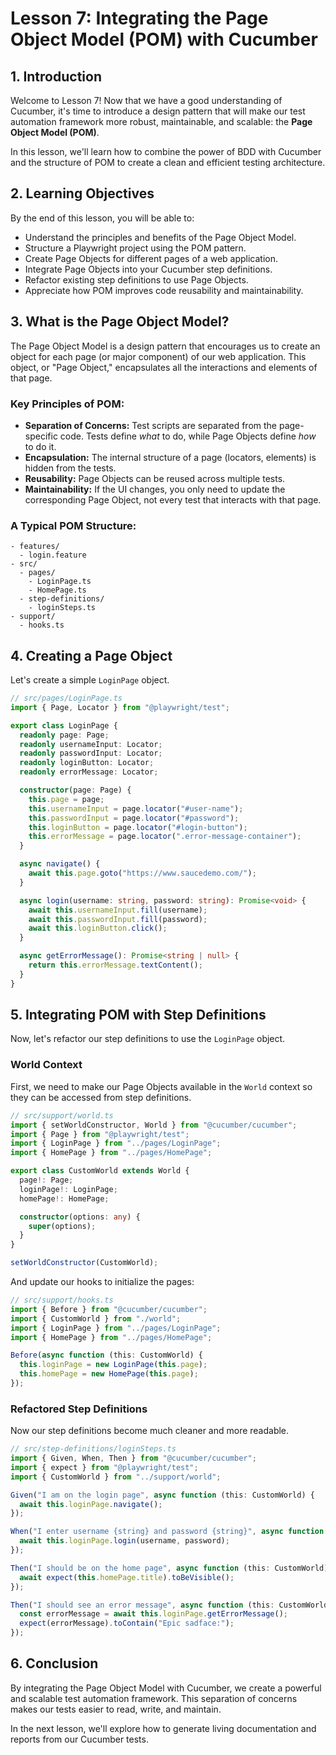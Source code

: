 # Lesson 7: Integrating the Page Object Model (POM) with Cucumber

## 1. Introduction

Welcome to Lesson 7! Now that we have a good understanding of Cucumber, it's time to introduce a design pattern that will make our test automation framework more robust, maintainable, and scalable: the **Page Object Model (POM)**.

In this lesson, we'll learn how to combine the power of BDD with Cucumber and the structure of POM to create a clean and efficient testing architecture.

## 2. Learning Objectives

By the end of this lesson, you will be able to:

- Understand the principles and benefits of the Page Object Model.
- Structure a Playwright project using the POM pattern.
- Create Page Objects for different pages of a web application.
- Integrate Page Objects into your Cucumber step definitions.
- Refactor existing step definitions to use Page Objects.
- Appreciate how POM improves code reusability and maintainability.

## 3. What is the Page Object Model?

The Page Object Model is a design pattern that encourages us to create an object for each page (or major component) of our web application. This object, or "Page Object," encapsulates all the interactions and elements of that page.

### Key Principles of POM:

- **Separation of Concerns:** Test scripts are separated from the page-specific code. Tests define *what* to do, while Page Objects define *how* to do it.
- **Encapsulation:** The internal structure of a page (locators, elements) is hidden from the tests.
- **Reusability:** Page Objects can be reused across multiple tests.
- **Maintainability:** If the UI changes, you only need to update the corresponding Page Object, not every test that interacts with that page.

### A Typical POM Structure:

```
- features/
  - login.feature
- src/
  - pages/
    - LoginPage.ts
    - HomePage.ts
  - step-definitions/
    - loginSteps.ts
- support/
  - hooks.ts
```

## 4. Creating a Page Object

Let's create a simple `LoginPage` object.

```typescript
// src/pages/LoginPage.ts
import { Page, Locator } from "@playwright/test";

export class LoginPage {
  readonly page: Page;
  readonly usernameInput: Locator;
  readonly passwordInput: Locator;
  readonly loginButton: Locator;
  readonly errorMessage: Locator;

  constructor(page: Page) {
    this.page = page;
    this.usernameInput = page.locator("#user-name");
    this.passwordInput = page.locator("#password");
    this.loginButton = page.locator("#login-button");
    this.errorMessage = page.locator(".error-message-container");
  }

  async navigate() {
    await this.page.goto("https://www.saucedemo.com/");
  }

  async login(username: string, password: string): Promise<void> {
    await this.usernameInput.fill(username);
    await this.passwordInput.fill(password);
    await this.loginButton.click();
  }

  async getErrorMessage(): Promise<string | null> {
    return this.errorMessage.textContent();
  }
}
```

## 5. Integrating POM with Step Definitions

Now, let's refactor our step definitions to use the `LoginPage` object.

### World Context

First, we need to make our Page Objects available in the `World` context so they can be accessed from step definitions.

```typescript
// src/support/world.ts
import { setWorldConstructor, World } from "@cucumber/cucumber";
import { Page } from "@playwright/test";
import { LoginPage } from "../pages/LoginPage";
import { HomePage } from "../pages/HomePage";

export class CustomWorld extends World {
  page!: Page;
  loginPage!: LoginPage;
  homePage!: HomePage;

  constructor(options: any) {
    super(options);
  }
}

setWorldConstructor(CustomWorld);
```

And update our hooks to initialize the pages:

```typescript
// src/support/hooks.ts
import { Before } from "@cucumber/cucumber";
import { CustomWorld } from "./world";
import { LoginPage } from "../pages/LoginPage";
import { HomePage } from "../pages/HomePage";

Before(async function (this: CustomWorld) {
  this.loginPage = new LoginPage(this.page);
  this.homePage = new HomePage(this.page);
});
```

### Refactored Step Definitions

Now our step definitions become much cleaner and more readable.

```typescript
// src/step-definitions/loginSteps.ts
import { Given, When, Then } from "@cucumber/cucumber";
import { expect } from "@playwright/test";
import { CustomWorld } from "../support/world";

Given("I am on the login page", async function (this: CustomWorld) {
  await this.loginPage.navigate();
});

When("I enter username {string} and password {string}", async function (this: CustomWorld, username, password) {
  await this.loginPage.login(username, password);
});

Then("I should be on the home page", async function (this: CustomWorld) {
  await expect(this.homePage.title).toBeVisible();
});

Then("I should see an error message", async function (this: CustomWorld) {
  const errorMessage = await this.loginPage.getErrorMessage();
  expect(errorMessage).toContain("Epic sadface:");
});
```

## 6. Conclusion

By integrating the Page Object Model with Cucumber, we create a powerful and scalable test automation framework. This separation of concerns makes our tests easier to read, write, and maintain.

In the next lesson, we'll explore how to generate living documentation and reports from our Cucumber tests.